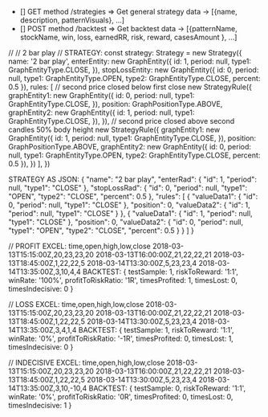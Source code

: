 - [] GET method /strategies => Get general strategy data -> [{name, description, patternVisuals}, ...]
- [] POST method /backtest => Get backtest data -> [{patternName, stockName, win, loss, earnedRR, risk, reward, casesAmount }, ...]




//
// 2 bar play
//
STRATEGY:
  const strategy: Strategy = new Strategy({
    name: '2 bar play',
    enterEntity: new GraphEntity({
      id: 1,
      period: null,
      type1: GraphEntityType.CLOSE,
    }),
    stopLossEntity: new GraphEntity({
      id: 0,
      period: null,
      type1: GraphEntityType.OPEN,
      type2: GraphEntityType.CLOSE,
      percent: 0.5
    }),
    rules: [
      // second price closed below first close
      new StrategyRule({
        graphEntity1: new GraphEntity({
          id: 0,
          period: null,
          type1: GraphEntityType.CLOSE,
        }),
        position: GraphPositionType.ABOVE,
        graphEntity2: new GraphEntity({
          id: 1,
          period: null,
          type1: GraphEntityType.CLOSE,
        }),
      }),
      // second price closed above second candles 50% body height
      new StrategyRule({
        graphEntity1: new GraphEntity({
          id: 1,
          period: null,
          type1: GraphEntityType.CLOSE,
        }),
        position: GraphPositionType.ABOVE,
        graphEntity2: new GraphEntity({
          id: 0,
          period: null,
          type1: GraphEntityType.OPEN,
          type2: GraphEntityType.CLOSE,
          percent: 0.5
        }),
      })
    ],
  })

STRATEGY AS JSON:
{
    "name": "2 bar play",
    "enterRad": {
        "id": 1,
        "period": null,
        "type1": "CLOSE"
    },
    "stopLossRad": {
        "id": 0,
        "period": null,
        "type1": "OPEN",
        "type2": "CLOSE",
        "percent": 0.5
    },
    "rules": [
        {
            "valueData1": {
                "id": 0,
                "period": null,
                "type1": "CLOSE"
            },
            "position": 0,
            "valueData2": {
                "id": 1,
                "period": null,
                "type1": "CLOSE"
            }
        },
        {
            "valueData1": {
                "id": 1,
                "period": null,
                "type1": "CLOSE"
            },
            "position": 0,
            "valueData2": {
                "id": 0,
                "period": null,
                "type1": "OPEN",
                "type2": "CLOSE",
                "percent": 0.5
            }
        }
    ]
}

// PROFIT
EXCEL:
time,open,high,low,close
2018-03-13T15:15:00Z,20,23,23,20
2018-03-13T16:00:00Z,21,22,22,21
2018-03-13T18:45:00Z,1,22,22,5
2018-03-14T13:30:00Z,5,23,23,4
2018-03-14T13:35:00Z,3,10,4,4
BACKTEST:
{
  testSample: 1,
  riskToReward: '1:1',
  winRate: '100%',
  profitToRiskRatio: '1R',
  timesProfited: 1,
  timesLost: 0,
  timesIndecisive: 0
}

// LOSS
EXCEL:
time,open,high,low,close
2018-03-13T15:15:00Z,20,23,23,20
2018-03-13T16:00:00Z,21,22,22,21
2018-03-13T18:45:00Z,1,22,22,5
2018-03-14T13:30:00Z,5,23,23,4
2018-03-14T13:35:00Z,3,4,1,4
BACKTEST:
{
  testSample: 1,
  riskToReward: '1:1',
  winRate: '0%',
  profitToRiskRatio: '-1R',
  timesProfited: 0,
  timesLost: 1,
  timesIndecisive: 0
}

// INDECISIVE
EXCEL:
time,open,high,low,close
2018-03-13T15:15:00Z,20,23,23,20
2018-03-13T16:00:00Z,21,22,22,21
2018-03-13T18:45:00Z,1,22,22,5
2018-03-14T13:30:00Z,5,23,23,4
2018-03-14T13:35:00Z,3,10,-10,4
BACKTEST:
{
  testSample: 0,
  riskToReward: '1:1',
  winRate: '0%',
  profitToRiskRatio: '0R',
  timesProfited: 0,
  timesLost: 0,
  timesIndecisive: 1
}